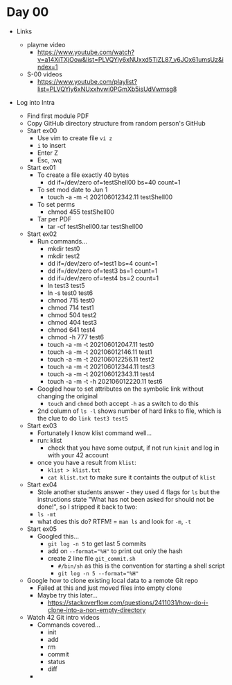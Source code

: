 # Day 00

* Links
	* playme video
		* https://www.youtube.com/watch?v=a14XiTXjOow&list=PLVQYiy6xNUxxd5TiZL87_v6JOx61umsUz&index=1
	* S-00 videos
		* https://www.youtube.com/playlist?list=PLVQYiy6xNUxxhvwi0PGmXb5isUdVwmsg8

* Log into Intra
	* Find first module PDF
	* Copy GitHub directory structure from random person's GitHub
	* Start ex00
		* Use vim to create file `vi z`
		* `i` to insert
		* Enter Z
		* Esc, :wq
	* Start ex01
		* To create a file exactly 40 bytes
			* dd if=/dev/zero of=testShell00 bs=40 count=1
		* To set mod date to Jun 1
			* touch -a -m -t 202106012342.11 testShell00
		* To set perms
			* chmod 455 testShell00
	    * 	Tar per PDF
			* tar -cf testShell00.tar testShell00
	* Start ex02
		* Run commands…
			* mkdir test0
			* mkdir test2
			* dd if=/dev/zero of=test1 bs=4 count=1
			* dd if=/dev/zero of=test3 bs=1 count=1
			* dd if=/dev/zero of=test4 bs=2 count=1
			* ln test3 test5
			* ln -s test0 test6
			* chmod 715 test0
			* chmod 714 test1
			* chmod 504 test2
			* chmod 404 test3
			* chmod 641 test4
			* chmod -h 777 test6
			* touch -a -m -t 202106012047.11 test0
			* touch -a -m -t 202106012146.11 test1
			* touch -a -m -t 202106012256.11 test2
			* touch -a -m -t 202106012344.11 test3
			* touch -a -m -t 202106012343.11 test4
			* touch -a -m -t -h 202106012220.11 test6
		* Googled how to set attributes on the symbolic link without changing the original
			* `touch` and `chmod` both accept `-h` as a switch to do this
		* 2nd column of `ls -l` shows number of hard links to file, which is the clue to do `link test3 test5`
	* Start ex03
		* Fortunately I know klist command well…
		* run: klist
			* check that you have some output, if not run `kinit` and log in with your 42 account
		* once you have a result from `klist`:
			* `klist > klist.txt`
			* `cat klist.txt` to make sure it containts the output of `klist`
	* Start ex04
		* Stole another students answer - they used 4 flags for `ls` but the instructions state "What has not been asked for should not be done!", so I stripped it back to two:
		* `ls -mt`
		* what does this do? RTFM! = `man ls` and look for `-m`, `-t`
	* Start ex05
		* Googled this…
			* `git log -n 5` to get last 5 commits
			* add on `--format="%H"` to print out only the hash
			* create 2 line file `git_commit.sh`
				* `#/bin/sh` as this is the convention for starting a shell script
				* `git log -n 5 --format="%H"`
	* Google how to clone existing local data to a remote Git repo
		* Failed at this and just moved files into empty clone
		* Maybe try this later… 
			* https://stackoverflow.com/questions/2411031/how-do-i-clone-into-a-non-empty-directory
	* Watch 42 Git intro videos
		* Commands covered…
			* init
			* add
			* rm
			* commit
			* status
			* diff
		* 

 
